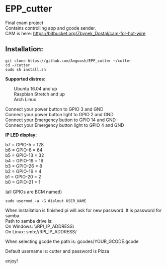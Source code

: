 # EPP_cutter
Final exam project <br />
Contains controlling app and gcode sender. <br />
CAM is here: https://bitbucket.org/Zbynek_Dostal/cam-for-hot-wire 

## Installation:
```
git clone https://github.com/Angoosh/EPP_cutter ~/cutter
cd ~/cutter
sudo sh install.sh
```

**Supported distros:** 

&nbsp;&nbsp;&nbsp;&nbsp;&nbsp;&nbsp; Ubuntu 16.04 and up<br />
&nbsp;&nbsp;&nbsp;&nbsp;&nbsp;&nbsp; Raspbian Stretch and up <br />
&nbsp;&nbsp;&nbsp;&nbsp;&nbsp;&nbsp; Arch Linux <br />

Connect your power button to GPIO 3 and GND <br />
Connect your power button light to GPIO 2 and GND <br />
Connect your Emergency button to GPIO 14 and GND <br />
Connect your Emergency button light to GPIO 4 and GND <br />

**IP LED display:**

b7 = GPIO-5     = 128<br />
b6 = GPIO-6     = 64<br />
b5 = GPIO-13    = 32<br />
b4 = GPIO-19    = 16<br />
b3 = GPIO-26    = 8<br />
b2 = GPIO-16    = 4<br />
b1 = GPIO-20    = 2<br />
b0 = GPIO-21    = 1<br />

(all GPIOs are BCM named) <br />
```
sudo usermod -a -G dialout USER_NAME
```
When installation is finished pi will ask for new password. It is password for samba. <br />
Path to samba drive is: <br />
  On Windows: \\\RPI_IP_ADDRESS\ <br />
  On Linux: smb://RPI_IP_ADDRESS/ <br />

When selecting gcode the path is: gcodes/YOUR_GCODE.gcode <br />

Default username is: cutter and password is Pizza <br />

enjoy!

